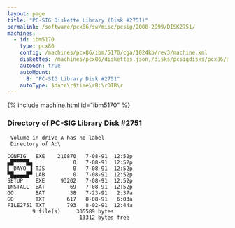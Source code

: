 ```yaml
---
layout: page
title: "PC-SIG Diskette Library (Disk #2751)"
permalink: /software/pcx86/sw/misc/pcsig/2000-2999/DISK2751/
machines:
  - id: ibm5170
    type: pcx86
    config: /machines/pcx86/ibm/5170/cga/1024kb/rev3/machine.xml
    diskettes: /machines/pcx86/diskettes.json,/disks/pcsigdisks/pcx86/diskettes.json
    autoGen: true
    autoMount:
      B: "PC-SIG Library Disk #2751"
    autoType: $date\r$time\rB:\rDIR\r
---
```


{% include machine.html id="ibm5170" %}

### Directory of PC-SIG Library Disk #2751

     Volume in drive A has no label
     Directory of A:\

    CONFIG   EXE    210870   7-08-91  12:52p
    ▄█▀▀▀▀█▄             0   7-08-91  12:52p
    ▌ DAYO ▐ TJS         0   7-08-91  12:52p
    ▀█▄▄▄▄█▀ LAB         0   7-08-91  12:52p
    SETUP    EXE     93202   7-08-91  12:52p
    INSTALL  BAT        69   7-08-91  12:52p
    GO       BAT        38   7-23-91   2:37a
    GO       TXT       617   8-08-91   6:03a
    FILE2751 TXT       793   8-02-91  12:44a
            9 file(s)     305589 bytes
                           13312 bytes free

